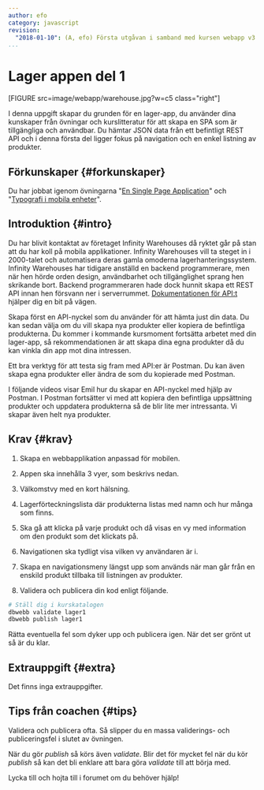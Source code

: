 ```yaml
---
author: efo
category: javascript
revision:
  "2018-01-10": (A, efo) Första utgåvan i samband med kursen webapp v3.
...
```

Lager appen del 1
==================================
[FIGURE src=image/webapp/warehouse.jpg?w=c5 class="right"]

I denna uppgift skapar du grunden för en lager-app, du använder dina kunskaper från övningar och kurslitteratur för att skapa en SPA som är tillgängliga och användbar. Du hämtar JSON data från ett befintligt REST API och i denna första del ligger fokus på navigation och en enkel listning av produkter.

<!--more-->



Förkunskaper {#forkunskaper}
-----------------------
Du har jobbat igenom övningarna "[En Single Page Application](kunskap/en-single-page-application-me-app)" och "[Typografi i mobila enheter](kunskap/typografi-i-mobila-enheter)".



Introduktion {#intro}
-----------------------
Du har blivit kontaktat av företaget Infinity Warehouses då ryktet går på stan att du har koll på mobila applikationer. Infinity Warehouses vill ta steget in i 2000-talet och automatisera deras gamla omoderna lagerhanteringssystem. Infinity Warehouses har tidigare anställd en backend programmerare, men när hen hörde orden design, användbarhet och tillgänglighet sprang hen skrikande bort. Backend programmeraren hade dock hunnit skapa ett REST API innan hen försvann ner i serverrummet. [Dokumentationen för API:t](https://lager.emilfolino.se) hjälper dig en bit på vägen.

Skapa först en API-nyckel som du använder för att hämta just din data. Du kan sedan välja om du vill skapa nya produkter eller kopiera de befintliga produkterna. Du kommer i kommande kursmoment fortsätta arbetet med din lager-app, så rekommendationen är att skapa dina egna produkter då du kan vinkla din app mot dina intressen.

Ett bra verktyg för att testa sig fram med API:er är Postman. Du kan även skapa egna produkter eller ändra de som du kopierade med Postman.

I följande videos visar Emil hur du skapar en API-nyckel med hjälp av Postman. I Postman fortsätter vi med att kopiera den befintliga uppsättning produkter och uppdatera produkterna så de blir lite mer intressanta. Vi skapar även helt nya produkter.



Krav {#krav}
-----------------------
1. Skapa en webbapplikation anpassad för mobilen.

1. Appen ska innehålla 3 vyer, som beskrivs nedan.

1. Välkomstvy med en kort hälsning.

1. Lagerförteckningslista där produkterna listas med namn och hur många som finns.

1. Ska gå att klicka på varje produkt och då visas en vy med information om den produkt som det klickats på.

1. Navigationen ska tydligt visa vilken vy användaren är i.

1. Skapa en navigationsmeny längst upp som används när man går från en enskild produkt tillbaka till listningen av produkter.

1. Validera och publicera din kod enligt följande.

```bash
# Ställ dig i kurskatalogen
dbwebb validate lager1
dbwebb publish lager1
```

Rätta eventuella fel som dyker upp och publicera igen. När det ser grönt ut så är du klar.



Extrauppgift {#extra}
-----------------------
Det finns inga extrauppgifter.



Tips från coachen {#tips}
-----------------------

Validera och publicera ofta. Så slipper du en massa validerings- och publiceringsfel i slutet av övningen.

När du gör *publish* så körs även *validate*. Blir det för mycket fel när du kör *publish* så kan det bli enklare att bara göra *validate* till att börja med.

Lycka till och hojta till i forumet om du behöver hjälp!
